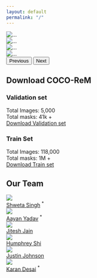 ```yaml
---
layout: default
permalink: "/"
---
```


<link rel="stylesheet" type="text/css" href="/static/css/home.css">

<div class="container">
 <div class="card text-center">
    <div class="card-body">
<div id="carouselExample" class="carousel slide">
  <div class="carousel-inner">
    <div class="carousel-item active">
      <img src="{{ site.baseurl }}/assets/images/wid_img/teaser_1.jpg" class="d-block w-100" alt="...">
    </div>
    <div class="carousel-item">
      <img src="{{ site.baseurl }}/assets/images/wid_img/teaser_2.jpg" class="d-block w-100" alt="...">
    </div>
    <div class="carousel-item">
      <img src="{{ site.baseurl }}/assets/images/wid_img/teaser_3.jpg" class="d-block w-100" alt="...">
    </div>
    <div class="carousel-item">
      <img src="{{ site.baseurl }}/assets/images/wid_img/teaser_4.jpg" class="d-block w-100" alt="...">
    </div>
  </div>
  <button class="carousel-control-prev" type="button" data-bs-target="#carouselExample" data-bs-slide="prev">
    <span class="carousel-control-prev-icon" aria-hidden="true"></span>
    <span class="visually-hidden">Previous</span>
  </button>
  <button class="carousel-control-next" type="button" data-bs-target="#carouselExample" data-bs-slide="next">
    <span class="carousel-control-next-icon" aria-hidden="true"></span>
    <span class="visually-hidden">Next</span>
  </button>
</div>
</div>
</div>

<script>
    function downloadValSetFromGCS() {
        const bucketName = 'cocorem';
        const filePath = 'instances_valrem.json.zip';
        const downloadUrl = `https://storage.googleapis.com/${bucketName}/${filePath}`;      
        const anchor = document.createElement('a');
        anchor.href = downloadUrl;
        anchor.download = filePath.split('/').pop();
        document.body.appendChild(anchor);
        anchor.click();
        document.body.removeChild(anchor);
    }
    function downloadTrainSetFromGCS() {
        const bucketName = 'cocorem';
        const filePath = 'instances_trainrem.json.zip';
        const downloadUrl = `https://storage.googleapis.com/${bucketName}/${filePath}`;      
        const anchor = document.createElement('a');
        anchor.href = downloadUrl;
        anchor.download = filePath.split('/').pop();
        document.body.appendChild(anchor);
        anchor.click();
        document.body.removeChild(anchor);
    }
</script>
<div class="container mt-5">
    <div class="download-section">
        <!-- Dataset Overview -->
        <h2 class="subsection-title mb-3">Download COCO-ReM</h2>
        <div class="row">
            <div class="col-md-6 mb-3">
                <div class="card validation-card"> <!-- Added class "validation-card" -->
                    <div class="card-body">
                        <h3 class="card-title">Validation set</h3>
                        <div class="stat-box">
                            <div class="stat">Total Images: 5,000</div>
                            <div class="stat">Total masks: 41k +</div>
                            <div class="download-box">
                                <a href="#" onclick="downloadValSetFromGCS()" class="btn btn-primary" id="validationBtn">Download Validation set</a>
                            </div>
                        </div>
                    </div>
                </div>
            </div>
            <div class="col-md-6 mb-3">
                <div class="card train-card"> <!-- Added class "train-card" -->
                    <div class="card-body">
                        <h3 class="card-title">Train Set</h3>
                        <div class="stat-box">
                            <div class="stat">Total Images: 118,000</div>
                            <div class="stat">Total masks: 1M +</div>
                            <div class="download-box">
                                <a href="#" onclick="downloadTrainSetFromGCS()" class="btn btn-primary" id="trainBtn">Download Train set</a>
                            </div>
                        </div>
                    </div>
                </div>
            </div>
        </div>
    </div>
</div>

<div class="team-section">
    <!-- Shweta Singh-->
    <h2 class="section-title">Our Team</h2>
    <div class="team-member">
        <a class="image-hyperlink" href="" target="_blank">
            <img class="team-member-pic" src="{{ site.baseurl }}/assets/images/team/Shweta_singh.jpg" />
        </a>
        <div class="team-member-name">
            <a href="https://github.com/Shweta-singh1" target="_blank">Shweta Singh</a> <sup>*</sup>
        </div>
    </div>
    <!-- Aayan Yadav -->
    <div class="team-member">
        <a class="image-hyperlink" href="">
            <img class="team-member-pic" src="{{ site.baseurl }}/assets/images/team/Aayan_yadav.jpg" />
        </a>
        <div class="team-member-name">
            <a href="https://github.com/ydvaayan" target="_blank">Aayan Yadav</a> <sup>*</sup>
        </div>
    </div>
    <!-- Jitesh Jain-->
    <div class="team-member">
        <a class="image-hyperlink" href="https://praeclarumjj3.github.io/" target="_blank">
            <img class="team-member-pic" src="{{ site.baseurl }}/assets/images/team/jj.jpg" />
        </a>
        <div class="team-member-name">
            <a href="https://praeclarumjj3.github.io/" target="_blank">Jitesh Jain</a>
        </div>
    </div>
    <!-- Humphrey Shi-->
    <div class="team-member">
        <a class="image-hyperlink" href="https://www.humphreyshi.com/home" target="_blank">
            <img class="team-member-pic" src="{{ site.baseurl }}/assets/images/team/Humphrey Shi.jpg" />
        </a>
        <div class="team-member-name">
            <a href="https://www.humphreyshi.com/home" target="_blank">Humphrey Shi</a>
        </div>
    </div>
    <!-- Justin Johnson-->
    <div class="team-member">
        <a class="image-hyperlink" href="//web.eecs.umich.edu/~justincj" target="_blank">
            <img class="team-member-pic" src="{{ site.baseurl }}/assets/images/team/justin_johnson.png" />
        </a>
        <div class="team-member-name">
            <a href="//web.eecs.umich.edu/~justincj" target="_blank">Justin Johnson</a>
        </div>
    </div>
    <!-- Karan Desai -->
    <div class="team-member">
        <a class="image-hyperlink" href="//kdexd.xyz/" target="_blank">
            <img class="team-member-pic" src="{{ site.baseurl }}/assets/images/team/karan_desai.png" />
        </a>
        <div class="team-member-name">
            <a href="//kdexd.xyz" target="_blank">Karan Desai</a> <sup>*</sup>
        </div>
    </div>
    
</div>
